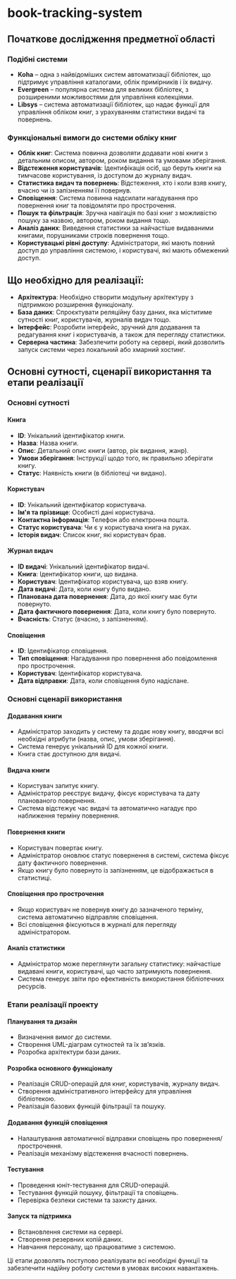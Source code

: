 # book-tracking-system

## Початкове дослідження предметної області

### Подібні системи
- **Koha** – одна з найвідоміших систем автоматизації бібліотек, що підтримує управління каталогами, облік примірників і їх видачу.
- **Evergreen** – популярна система для великих бібліотек, з розширеними можливостями для управління колекціями.
- **Libsys** – система автоматизації бібліотек, що надає функції для управління обліком книг, з урахуванням статистики видачі та повернень.

### Функціональні вимоги до системи обліку книг
- **Облік книг**: Система повинна дозволяти додавати нові книги з детальним описом, автором, роком видання та умовами зберігання.
- **Відстеження користувачів**: Ідентифікація осіб, що беруть книги на тимчасове користування, із доступом до журналу видач.
- **Статистика видач та повернень**: Відстеження, хто і коли взяв книгу, вчасно чи із запізненням її повернув.
- **Сповіщення**: Система повинна надсилати нагадування про повернення книг та повідомляти про прострочення.
- **Пошук та фільтрація**: Зручна навігація по базі книг з можливістю пошуку за назвою, автором, роком видання тощо.
- **Аналіз даних**: Виведення статистики за найчастіше видаваними книгами, порушниками строків повернення тощо.
- **Користувацькі рівні доступу**: Адміністратори, які мають повний доступ до управління системою, і користувачі, які мають обмежений доступ.

## Що необхідно для реалізації:
- **Архітектура**: Необхідно створити модульну архітектуру з підтримкою розширення функціоналу.
- **База даних**: Спроєктувати реляційну базу даних, яка міститиме сутності книг, користувачів, журналів видач тощо.
- **Інтерфейс**: Розробити інтерфейс, зручний для додавання та редагування книг і користувачів, а також для перегляду статистики.
- **Серверна частина**: Забезпечити роботу на сервері, який дозволить запуск системи через локальний або хмарний хостинг.

## Основні сутності, сценарії використання та етапи реалізації

### Основні сутності
#### Книга
- **ID**: Унікальний ідентифікатор книги.
- **Назва**: Назва книги.
- **Опис**: Детальний опис книги (автор, рік видання, жанр).
- **Умови зберігання**: Інструкції щодо того, як правильно зберігати книгу.
- **Статус**: Наявність книги (в бібліотеці чи видано).

#### Користувач
- **ID**: Унікальний ідентифікатор користувача.
- **Ім'я та прізвище**: Особисті дані користувача.
- **Контактна інформація**: Телефон або електронна пошта.
- **Статус користувача**: Чи є у користувача книга на руках.
- **Історія видач**: Список книг, які користувач брав.

#### Журнал видач
- **ID видачі**: Унікальний ідентифікатор видачі.
- **Книга**: Ідентифікатор книги, що видана.
- **Користувач**: Ідентифікатор користувача, що взяв книгу.
- **Дата видачі**: Дата, коли книгу було видано.
- **Планована дата повернення**: Дата, до якої книгу має бути повернуто.
- **Дата фактичного повернення**: Дата, коли книгу було повернуто.
- **Вчасність**: Статус (вчасно, з запізненням).

#### Сповіщення
- **ID**: Ідентифікатор сповіщення.
- **Тип сповіщення**: Нагадування про повернення або повідомлення про прострочення.
- **Користувач**: Ідентифікатор користувача.
- **Дата відправки**: Дата, коли сповіщення було надіслане.

### Основні сценарії використання
#### Додавання книги
- Адміністратор заходить у систему та додає нову книгу, вводячи всі необхідні атрибути (назва, опис, умови зберігання).
- Система генерує унікальний ID для кожної книги.
- Книга стає доступною для видачі.

#### Видача книги
- Користувач запитує книгу.
- Адміністратор реєструє видачу, фіксує користувача та дату планованого повернення.
- Система відстежує час видачі та автоматично нагадує про наближення терміну повернення.

#### Повернення книги
- Користувач повертає книгу.
- Адміністратор оновлює статус повернення в системі, система фіксує дату фактичного повернення.
- Якщо книгу було повернуто із запізненням, це відображається в статистиці.

#### Сповіщення про прострочення
- Якщо користувач не повернув книгу до зазначеного терміну, система автоматично відправляє сповіщення.
- Всі сповіщення фіксуються в журналі для перегляду адміністратором.

#### Аналіз статистики
- Адміністратор може переглянути загальну статистику: найчастіше видавані книги, користувачі, що часто затримують повернення.
- Система генерує звіти про ефективність використання бібліотечних ресурсів.

### Етапи реалізації проекту
#### Планування та дизайн
- Визначення вимог до системи.
- Створення UML-діаграм сутностей та їх зв’язків.
- Розробка архітектури бази даних.

#### Розробка основного функціоналу
- Реалізація CRUD-операцій для книг, користувачів, журналу видач.
- Створення адміністративного інтерфейсу для управління бібліотекою.
- Реалізація базових функцій фільтрації та пошуку.

#### Додавання функцій сповіщення
- Налаштування автоматичної відправки сповіщень про повернення/прострочення.
- Реалізація механізму відстеження вчасності повернень.

#### Тестування
- Проведення юніт-тестування для CRUD-операцій.
- Тестування функцій пошуку, фільтрації та сповіщень.
- Перевірка безпеки системи та захисту даних.

#### Запуск та підтримка
- Встановлення системи на сервері.
- Створення резервних копій даних.
- Навчання персоналу, що працюватиме з системою.

Ці етапи дозволять поступово реалізувати всі необхідні функції та забезпечити надійну роботу системи в умовах високих навантажень.
